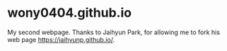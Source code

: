 # wony0404.github.io
My second webpage.
Thanks to Jaihyun Park, for allowing me to fork his web page https://jaihyunp.github.io/.
